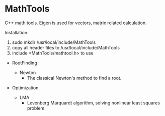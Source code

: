 # MathTools
C++ math tools. Eigen is used for vectors, matrix related calculation.

Installation:  
1. sudo mkdir /usr/local/include/MathTools  
2. copy all header files to /usr/local/include/MathTools
3. include <MathTools/mathtool.h> to use

- RootFinding
  - Newton
    - The classical Newton's method to find a root.
  
- Optimization
  - LMA
    - Levenberg Marquardt algorithm, solving nonlinear least squares problem. 
